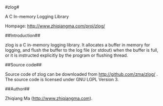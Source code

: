 #zlog#

A C In-memory Logging Library

Hompage: http://www.zhiqiangma.com/proj/zlog/

##Introduction##

zlog is a C in-memory logging library. It allocates a buffer in memory for logging, and flush the buffer to the log file (or stdout) when the buffer is full, or it is instructed explicitly by the program or flushing thread. 

##Source code##

Source code of zlog can be downloaded from http://github.com/zma/zlog/ . The source code is licensed under GNU LGPL Version 3.

##Author##

Zhiqiang Ma (http://www.zhiqiangma.com).

